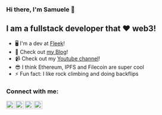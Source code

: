 ### Hi there, I'm Samuele 👋

## I am a fullstack developer that ❤️ web3!
- 🖥️ I'm a dev at [Fleek](https://github.com/FleekHQ)!
- 🔭 Check out [my Blog](https://codeclimbing.com/)!
- 📹 Check out my [Youtube channel](https://www.youtube.com/channel/UC-6PFKSzSq_XVvbhYjq229Q)!
- 😎 I think Ethereum, IPFS and Filecoin are super cool
- ⚡ Fun fact: I like rock climbing and doing backflips

### Connect with me:

[<img align="left" alt="codeclimbing.com" width="22px" src="https://samuelea-team-bucket.storage.fleek.co/profile/globe.svg" />](http://codeclimbing.com/)
[<img align="left" alt="youTube" width="22px" src="https://samuelea-team-bucket.storage.fleek.co/profile/youtube.svg" />](https://www.youtube.com/channel/UC-6PFKSzSq_XVvbhYjq229Q)
[<img align="left" alt="twitter" width="22px" src="https://samuelea-team-bucket.storage.fleek.co/profile/twitter.svg" />](https://twitter.com/SamueleAgostin5)
[<img align="left" alt="linkedIn" width="22px" src="https://samuelea-team-bucket.storage.fleek.co/profile/linkedin.svg" />](https://www.linkedin.com/in/samuele-agostinelli-19509812b/)


<br />
